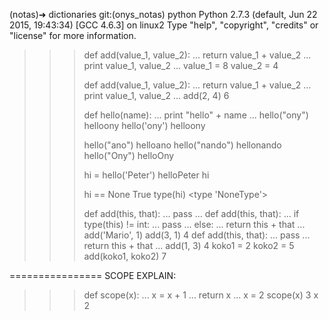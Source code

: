 (notas)➜  dictionaries git:(onys_notas) python
Python 2.7.3 (default, Jun 22 2015, 19:43:34) 
[GCC 4.6.3] on linux2
Type "help", "copyright", "credits" or "license" for more information.
>
>>> def add(value_1, value_2):
...     return value_1 + value_2
...     print value_1, value_2
... 
>>> value_1 = 8
>>> value_2 = 4
>>> 
>>> def add(value_1, value_2):
...     return value_1 + value_2
...     print value_1, value_2
... 
>>> add(2, 4)
6
>>>  
>>> 
>>> def hello(name):
...     print "hello" + name
... 
>>> hello("ony")
helloony
>>> hello('ony')
helloony
>>> 
>>> 
>>> hello("ano")
helloano
>>> hello("nando")
hellonando
>>> hello("Ony")
helloOny
>>> 
>>> 
>>> 
>>> hi = hello('Peter')
helloPeter
>>> hi
>>>
>>> hi == None
True
>>> type(hi)
<type 'NoneType'>
>>> 
>>>  
>>> 
>>> def add(this, that):
...     pass
... 
>>> def add(this, that):
...     if type(this) != int:
...             pass
...     else:
...             return this + that
... 
>>> add('Mario', 1)
>>> add(3, 1)
4
>>> def add(this, that):
...     pass
...     return this + that
... 
>>> add(1, 3)
4
>>> koko1 = 2
>>> koko2 = 5
>>> add(koko1, koko2)
7
>>> 

================
SCOPE EXPLAIN:
>>> def scope(x):
...     x = x + 1
...     return x
... 
>>> x = 2
>>> scope(x)
3
>>> x
2
>>> 